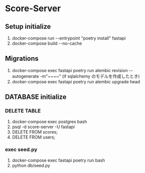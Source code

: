 # Score-Server

## Setup initialize

1. docker-compose run --entrypoint "poetry install" fastapi
2. docker-compose build --no-cache

## Migrations

1. docker-compose exec fastapi poetry run alembic revision --autogenerate -m"~~~~" (if sqlalchemy のモデルを作成したとき)
2. docker-compose exec fastapi poetry run alembic upgrade head

## DATABASE initialize
### DELETE TABLE
1. docker-compose exec postgres bash
2. psql -d score-server -U fastapi
3. DELETE FROM scores;
4. DELETE FROM users;
### exec seed.py
1. docker-compose exec fastapi poetry run bash
2. python db/seed.py

